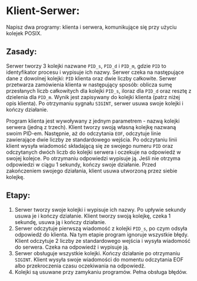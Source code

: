 # Klient-Serwer:

Napisz dwa programy: klienta i serwera, komunikujące się przy użyciu kolejek POSIX.

## Zasady:

Serwer tworzy 3 kolejki nazwane `PID_s`, `PID_d` i `PID_m`, gdzie `PID` to identyfikator procesu i wypisuje ich nazwy.
Serwer czeka na następujące dane z dowolnej kolejki: `PID` klienta oraz dwie liczby całkowite. Serwer przetwarza zamówienia klienta w następujący sposób: oblicza sumę przesłanych liczb całkowitych dla kolejki `PID_s`, iloraz dla `PID_d` oraz resztę z dzielenia dla `PID_m`. Wynik jest zapisywany do kolejki klienta (patrz niżej opis klienta). 
Po otrzymaniu sygnału `SIGINT`, serwer usuwa swoje kolejki i kończy działanie.

Program klienta jest wywoływany z jednym parametrem - nazwą kolejki serwera (jedną z trzech). Klient tworzy swoją własną kolejkę nazwaną swoim PID-em. Następnie, aż do odczytania `EOF`, odczytuje linie zawierające dwie liczby ze standardowego wejścia. Po odczytaniu linii klient wysyła wiadomość składającą się ze swojego numeru `PID` oraz odczytanych dwóch liczb do kolejki serwera i oczekuje na odpowiedź w swojej kolejce. Po otrzymaniu odpowiedzi wypisuje ją. Jeśli nie otrzyma odpowiedzi w ciągu 1 sekundy, kończy swoje działanie. Przed zakończeniem swojego działania, klient usuwa utworzoną przez siebie kolejkę.

## Etapy:
1. Serwer tworzy swoje kolejki i wypisuje ich nazwy. Po upływie sekundy usuwa je i kończy działanie. Klient tworzy swoją kolejkę, czeka 1 sekundę, usuwa ją i kończy działanie.
2. Serwer odczytuje pierwszą wiadomość z kolejki `PID_s`, po czym odsyła odpowiedź do klienta. Na tym etapie program ignoruje wszystkie błędy. Klient odczytuje 2 liczby ze standardowego wejścia i wysyła wiadomość do serwera. Czeka na odpowiedź i wypisuje ją.
3. Serwer obsługuje wszystkie kolejki. Kończy działanie po otrzymaniu `SIGINT`. Klient wysyła swoje wiadomości do momentu odczytania EOF albo przekroczenia czasu oczekiwania na odpowiedź.
4. Kolejki są usuwane przy zamykaniu programów. Pełna obsługa błędów.

